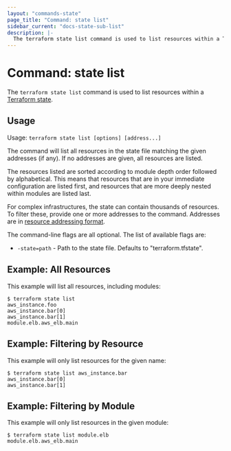 ```yaml
---
layout: "commands-state"
page_title: "Command: state list"
sidebar_current: "docs-state-sub-list"
description: |-
  The terraform state list command is used to list resources within a Terraform state.
---
```


# Command: state list

The `terraform state list` command is used to list resources within a
[Terraform state](/docs/state/index.html).

## Usage

Usage: `terraform state list [options] [address...]`

The command will list all resources in the state file matching the given
addresses (if any). If no addresses are given, all resources are listed.

The resources listed are sorted according to module depth order followed
by alphabetical. This means that resources that are in your immediate
configuration are listed first, and resources that are more deeply nested
within modules are listed last.

For complex infrastructures, the state can contain thousands of resources.
To filter these, provide one or more addresses to the command. Addresses are
in [resource addressing format](/docs/commands/state/addressing.html).

The command-line flags are all optional. The list of available flags are:

* `-state=path` - Path to the state file. Defaults to "terraform.tfstate".

## Example: All Resources

This example will list all resources, including modules:

```
$ terraform state list
aws_instance.foo
aws_instance.bar[0]
aws_instance.bar[1]
module.elb.aws_elb.main
```

## Example: Filtering by Resource

This example will only list resources for the given name:

```
$ terraform state list aws_instance.bar
aws_instance.bar[0]
aws_instance.bar[1]
```

## Example: Filtering by Module

This example will only list resources in the given module:

```
$ terraform state list module.elb
module.elb.aws_elb.main
```
